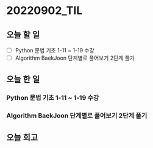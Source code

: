 # 20220902_TIL
## 오늘 할 일
- [ ] Python 문법 기초 1-11 ~ 1-19 수강
- [ ] Algorithm BaekJoon 단계별로 풀어보기 2단계 풀기

## 오늘 한 일
### Python 문법 기초 1-11 ~ 1-19 수강

### Algorithm BaekJoon 단계별로 풀어보기 2단계 풀기

## 오늘 회고
